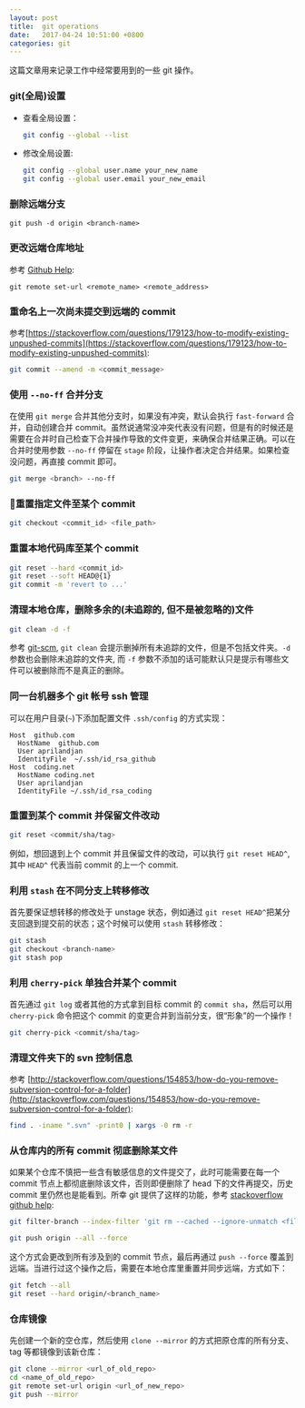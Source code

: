 ```yaml
---
layout: post
title:  git operations
date:   2017-04-24 10:51:00 +0800
categories: git
---
```


这篇文章用来记录工作中经常要用到的一些 git 操作。

### git(全局)设置

- 查看全局设置：
  
  ```bash
  git config --global --list
  ```

- 修改全局设置:

  ```bash
  git config --global user.name your_new_name
  git config --global user.email your_new_email
  ```

### 删除远端分支

```
git push -d origin <branch-name>
```

### 更改远端仓库地址

参考 [Github Help](https://help.github.com/articles/changing-a-remote-s-url/):

```
git remote set-url <remote_name> <remote_address>
```

### 重命名上一次尚未提交到远端的 commit

参考[https://stackoverflow.com/questions/179123/how-to-modify-existing-unpushed-commits](https://stackoverflow.com/questions/179123/how-to-modify-existing-unpushed-commits):

```bash
git commit --amend -m <commit_message>
```

### 使用 `--no-ff` 合并分支

在使用 `git merge` 合并其他分支时，如果没有冲突，默认会执行 `fast-forward` 合并，自动创建合并 commit。虽然说通常没冲突代表没有问题，但是有的时候还是需要在合并时自己检查下合并操作导致的文件变更，来确保合并结果正确。可以在合并时使用参数 `--no-ff` 停留在 `stage` 阶段，让操作者决定合并结果。如果检查没问题，再直接 commit 即可。

```bash
git merge <branch> --no-ff
```

### 重置指定文件至某个 commit

```bash
git checkout <commit_id> <file_path>
```

### 重置本地代码库至某个 commit

```bash
git reset --hard <commit_id>
git reset --soft HEAD@{1}
git commit -m 'revert to ...'
```

### 清理本地仓库，删除多余的(未追踪的, 但不是被忽略的)文件

```bash
git clean -d -f
```

参考 [git-scm](https://git-scm.com/docs/git-clean), `git clean` 会提示删掉所有未追踪的文件，但是不包括文件夹。`-d`参数也会删除未追踪的文件夹, 而 `-f` 参数不添加的话可能默认只是提示有哪些文件可以被删除而不是真正的删除。

### 同一台机器多个 git 帐号 ssh 管理

可以在用户目录(`~`)下添加配置文件 `.ssh/config` 的方式实现：

```
Host  github.com
  HostName  github.com
  User aprilandjan
  IdentityFile  ~/.ssh/id_rsa_github
Host  coding.net
  HostName coding.net
  User aprilandjan
  IdentityFile ~/.ssh/id_rsa_coding
```

### 重置到某个 commit 并保留文件改动

```bash
git reset <commit/sha/tag>
```

例如，想回退到上个 commit 并且保留文件的改动，可以执行 `git reset HEAD^`, 其中 `HEAD^` 代表当前 commit 的上一个 commit.

### 利用 `stash` 在不同分支上转移修改

首先要保证想转移的修改处于 unstage 状态，例如通过 `git reset HEAD^`把某分支回退到提交前的状态；这个时候可以使用 `stash` 转移修改：

```bash
git stash
git checkout <branch-name>
git stash pop
```

### 利用 `cherry-pick` 单独合并某个 commit

首先通过 `git log` 或者其他的方式拿到目标 commit 的 `commit sha`，然后可以用 `cherry-pick` 命令把这个 commit 的变更合并到当前分支，很“形象”的一个操作！

```bash
git cherry-pick <commit/sha/tag>
```

### 清理文件夹下的 svn 控制信息

参考 [http://stackoverflow.com/questions/154853/how-do-you-remove-subversion-control-for-a-folder](http://stackoverflow.com/questions/154853/how-do-you-remove-subversion-control-for-a-folder):

```bash
find . -iname ".svn" -print0 | xargs -0 rm -r
```

### 从仓库内的所有 commit 彻底删除某文件

如果某个仓库不慎把一些含有敏感信息的文件提交了，此时可能需要在每一个 commit 节点上都彻底删除该文件，否则即便删除了 head 下的文件再提交，历史 commit 里仍然也是能看到。所幸 git 提供了这样的功能，参考 [stackoverflow](https://stackoverflow.com/questions/307828/completely-remove-file-from-all-git-repository-commit-history) [github help]():

```bash
git filter-branch --index-filter 'git rm --cached --ignore-unmatch <file>'

git push origin --all --force
```

这个方式会更改到所有涉及到的 commit 节点，最后再通过 `push --force` 覆盖到远端。当进行过这个操作之后，需要在本地仓库里重置并同步远端，方式如下：

```bash
git fetch --all
git reset --hard origin/<branch_name>
```

### 仓库镜像

先创建一个新的空仓库，然后使用 `clone --mirror` 的方式把原仓库的所有分支、tag 等都镜像到该新仓库：

```bash
git clone --mirror <url_of_old_repo>
cd <name_of_old_repo>
git remote set-url origin <url_of_new_repo>
git push --mirror
```